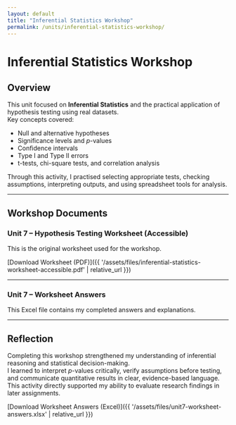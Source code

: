 ```yaml
---
layout: default
title: "Inferential Statistics Workshop"
permalink: /units/inferential-statistics-workshop/
---
```


# Inferential Statistics Workshop

## Overview

This unit focused on **Inferential Statistics** and the practical application of hypothesis testing using real datasets.  
Key concepts covered:
- Null and alternative hypotheses
- Significance levels and *p*-values
- Confidence intervals
- Type I and Type II errors
- t-tests, chi-square tests, and correlation analysis

Through this activity, I practised selecting appropriate tests, checking assumptions, interpreting outputs, and using spreadsheet tools for analysis.

---

## Workshop Documents

### Unit 7 – Hypothesis Testing Worksheet (Accessible)
This is the original worksheet used for the workshop.

[Download Worksheet (PDF)]({{ '/assets/files/inferential-statistics-worksheet-accessible.pdf' | relative_url }})

---

### Unit 7 – Worksheet Answers
This Excel file contains my completed answers and explanations.

---
## Reflection

Completing this workshop strengthened my understanding of inferential reasoning and statistical decision-making.  
I learned to interpret *p*-values critically, verify assumptions before testing, and communicate quantitative results in clear, evidence-based language.  
This activity directly supported my ability to evaluate research findings in later assignments.


[Download Worksheet Answers (Excel)]({{ '/assets/files/unit7-worksheet-answers.xlsx' | relative_url }})
